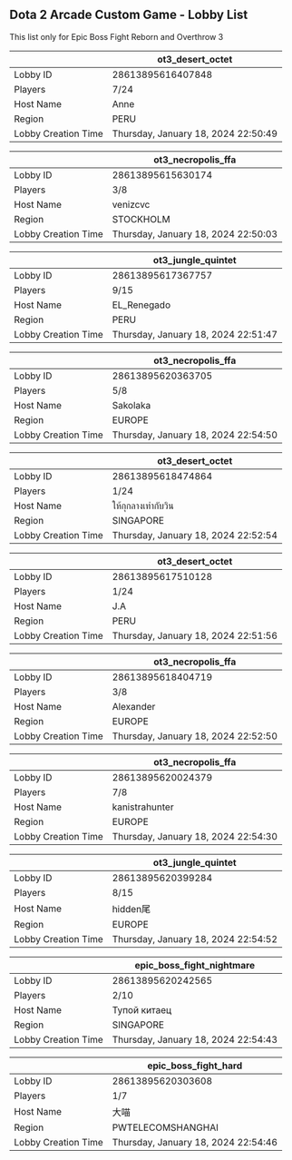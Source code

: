 ## Dota 2 Arcade Custom Game - Lobby List

This list only for Epic Boss Fight Reborn and Overthrow 3

|  | ot3_desert_octet |
| ------ | ------ |
| Lobby ID | 28613895616407848 |
| Players | 7/24 |
| Host Name | Anne |
| Region | PERU |
| Lobby Creation Time | Thursday, January 18, 2024 22:50:49 |


|  | ot3_necropolis_ffa |
| ------ | ------ |
| Lobby ID | 28613895615630174 |
| Players | 3/8 |
| Host Name | venizcvc |
| Region | STOCKHOLM |
| Lobby Creation Time | Thursday, January 18, 2024 22:50:03 |


|  | ot3_jungle_quintet |
| ------ | ------ |
| Lobby ID | 28613895617367757 |
| Players | 9/15 |
| Host Name | EL_Renegado |
| Region | PERU |
| Lobby Creation Time | Thursday, January 18, 2024 22:51:47 |


|  | ot3_necropolis_ffa |
| ------ | ------ |
| Lobby ID | 28613895620363705 |
| Players | 5/8 |
| Host Name | Sakolaka |
| Region | EUROPE |
| Lobby Creation Time | Thursday, January 18, 2024 22:54:50 |


|  | ot3_desert_octet |
| ------ | ------ |
| Lobby ID | 28613895618474864 |
| Players | 1/24 |
| Host Name | ให้กุกลางเท่ากับวิน |
| Region | SINGAPORE |
| Lobby Creation Time | Thursday, January 18, 2024 22:52:54 |


|  | ot3_desert_octet |
| ------ | ------ |
| Lobby ID | 28613895617510128 |
| Players | 1/24 |
| Host Name | J.A |
| Region | PERU |
| Lobby Creation Time | Thursday, January 18, 2024 22:51:56 |


|  | ot3_necropolis_ffa |
| ------ | ------ |
| Lobby ID | 28613895618404719 |
| Players | 3/8 |
| Host Name | Alexander |
| Region | EUROPE |
| Lobby Creation Time | Thursday, January 18, 2024 22:52:50 |


|  | ot3_necropolis_ffa |
| ------ | ------ |
| Lobby ID | 28613895620024379 |
| Players | 7/8 |
| Host Name | kanistrahunter |
| Region | EUROPE |
| Lobby Creation Time | Thursday, January 18, 2024 22:54:30 |


|  | ot3_jungle_quintet |
| ------ | ------ |
| Lobby ID | 28613895620399284 |
| Players | 8/15 |
| Host Name | hidden尾 |
| Region | EUROPE |
| Lobby Creation Time | Thursday, January 18, 2024 22:54:52 |


|  | epic_boss_fight_nightmare |
| ------ | ------ |
| Lobby ID | 28613895620242565 |
| Players | 2/10 |
| Host Name | Тупой китаец |
| Region | SINGAPORE |
| Lobby Creation Time | Thursday, January 18, 2024 22:54:43 |


|  | epic_boss_fight_hard |
| ------ | ------ |
| Lobby ID | 28613895620303608 |
| Players | 1/7 |
| Host Name | 大喵 |
| Region | PWTELECOMSHANGHAI |
| Lobby Creation Time | Thursday, January 18, 2024 22:54:46 |


